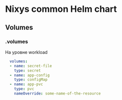 # Nixys common Helm chart

## Volumes

### .volumes

На уровне workload

```yaml
  volumes:
  - name: secret-file
    type: secret
  - name: app-config
    type: configMap
  - name: app-pvc
    type: pvc
    nameOverride: some-name-of-the-resource
```